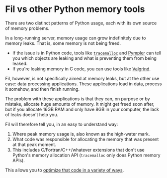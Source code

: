 # Fil vs other Python memory tools

There are two distinct patterns of Python usage, each with its own source of memory problems.

In a long-running server, memory usage can grow indefinitely due to memory leaks.
That is, some memory is not being freed.

* If the issue is in Python code, tools like [`tracemalloc`](https://docs.python.org/3/library/tracemalloc.html) and [Pympler](https://pypi.org/project/Pympler/) can tell you which objects are leaking and what is preventing them from being leaked.
* If you're leaking memory in C code, you can use tools like [Valgrind](https://valgrind.org).

Fil, however, is not specifically aimed at memory leaks, but at the other use case: data processing applications.
These applications load in data, process it somehow, and then finish running.

The problem with these applications is that they can, on purpose or by mistake, allocate huge amounts of memory.
It might get freed soon after, but if you allocate 16GB RAM and only have 8GB in your computer, the lack of leaks doesn't help you.

Fil will therefore tell you, in an easy to understand way:

1. Where peak memory usage is, also known as the high-water mark.
2. What code was responsible for allocating the memory that was present at that peak moment.
3. This includes C/Fortran/C++/whatever extensions that don't use Python's memory allocation API (`tracemalloc` only does Python memory APIs).

This allows you to [optimize that code in a variety of ways](https://pythonspeed.com/memory/).
